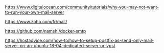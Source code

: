 https://www.digitalocean.com/community/tutorials/why-you-may-not-want-to-run-your-own-mail-server

https://www.zoho.com/fr/mail/

https://github.com/namshi/docker-smtp

https://hostadvice.com/how-to/how-to-setup-postfix-as-send-only-mail-server-on-an-ubuntu-18-04-dedicated-server-or-vps/
